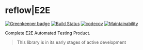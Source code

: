 # reflow|E2E

[![Greenkeeper badge](https://badges.greenkeeper.io/Bamieh/re-flow.svg)](https://greenkeeper.io/)
[![Build Status](https://travis-ci.org/Bamieh/re-flow.svg?branch=master)](https://travis-ci.org/Bamieh/re-flow)
[![codecov](https://codecov.io/gh/Bamieh/re-flow/branch/master/graph/badge.svg)](https://codecov.io/gh/Bamieh/re-flow)
[![Maintainability](https://api.codeclimate.com/v1/badges/54471eb544c5e9b5ad4c/maintainability)](https://codeclimate.com/github/Bamieh/re-flow/maintainability)

Complete E2E Automated Testing Product.

>  This library is in its early stages of active development
